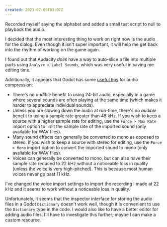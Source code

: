 ```yaml
---
created: 2023-07-06T03:07Z
---
```


Recorded myself saying the alphabet and added a small test script to null to playback the audio.

I decided that the most interesting thing to work on right now is the audio for the dialog. Even though it isn't super important, it will help me get back into the rhythm of working on the game again.

I found out that Audacity _does_ have a way to auto-slice a file into multiple parts using `Analyze > Label Sounds`, which was very useful in saving me editing time.

Additionally, it appears that Godot has some [useful tips](https://docs.godotengine.org/en/stable/tutorials/assets_pipeline/importing_audio_samples.html#doc-importing-audio-samples-best-practices) for audio compression:

- There's no _audible_ benefit to using 24-bit audio, especially in a game where several sounds are often playing at the same time (which makes it harder to appreciate individual sounds).
- Unless you are slowing down the audio at run-time, there's no _audible_ benefit to using a sample rate greater than 48 kHz. If you wish to keep a source with a higher sample rate for editing, use the `Force > Max Rate` import option to limit the sample rate of the imported sound (only available for WAV files).
- Many sound effects can generally be converted to mono as opposed to stereo. If you wish to keep a source with stereo for editing, use the `Force > Mono` import option to convert the imported sound to mono (only available for WAV files).
- Voices can generally be converted to mono, but can also have their sample rate reduced to 22 kHz without a noticeable loss in quality (unless the voice is very high-pitched). This is because most human voices never go past 11 kHz.

I've changed the voice import settings to import the recording I made at 22 kHz and it seems to work without a noticeable loss in quality.

Unfortunately, it seems that the inspector interface for storing the audio files in a Godot `Dictionary` doesn't work well, though it is convenient to use the `Dictionary` type in the code. I would also like to have a better editor for adding audio files. I'll have to investigate this further; maybe I can make a custom resource.
